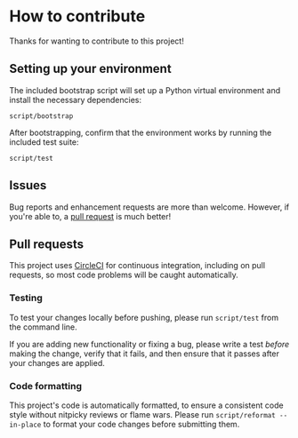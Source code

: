 # How to contribute

Thanks for wanting to contribute to this project!

## Setting up your environment

The included bootstrap script will set up a Python virtual environment and install the necessary dependencies:

```
script/bootstrap
```

After bootstrapping, confirm that the environment works by running the included test suite:

```
script/test
```

## Issues

Bug reports and enhancement requests are more than welcome. However, if you're able to, a [pull request](#pull-requests) is much better!

## Pull requests

This project uses [CircleCI](https://circleci.com/gh/jspahrsummers/bankroll/tree/master) for continuous integration, including on pull requests, so most code problems will be caught automatically.

### Testing

To test your changes locally before pushing, please run `script/test` from the command line.

If you are adding new functionality or fixing a bug, please write a test _before_ making the change, verify that it fails, and then ensure that it passes after your changes are applied.

### Code formatting

This project's code is automatically formatted, to ensure a consistent code style without nitpicky reviews or flame wars. Please run `script/reformat --in-place` to format your code changes before submitting them.

